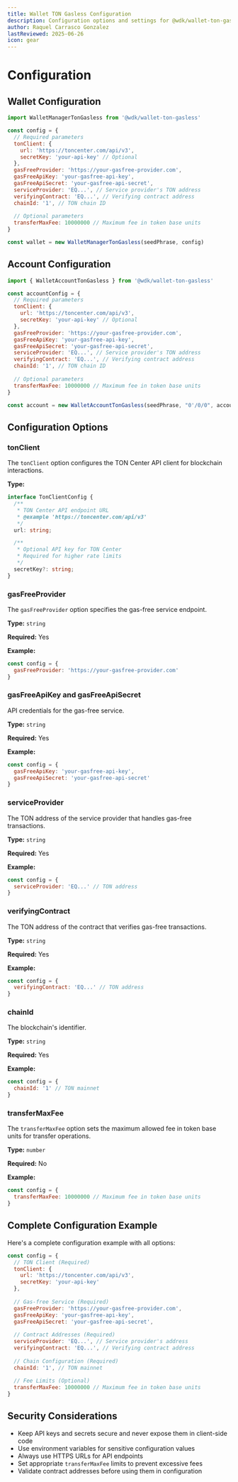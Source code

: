```yaml
---
title: Wallet TON Gasless Configuration
description: Configuration options and settings for @wdk/wallet-ton-gasless
author: Raquel Carrasco Gonzalez
lastReviewed: 2025-06-26
icon: gear
---
```


# Configuration

## Wallet Configuration

```javascript
import WalletManagerTonGasless from '@wdk/wallet-ton-gasless'

const config = {
  // Required parameters
  tonClient: {
    url: 'https://toncenter.com/api/v3',
    secretKey: 'your-api-key' // Optional
  },
  gasFreeProvider: 'https://your-gasfree-provider.com',
  gasFreeApiKey: 'your-gasfree-api-key',
  gasFreeApiSecret: 'your-gasfree-api-secret',
  serviceProvider: 'EQ...', // Service provider's TON address
  verifyingContract: 'EQ...', // Verifying contract address
  chainId: '1', // TON chain ID
  
  // Optional parameters
  transferMaxFee: 10000000 // Maximum fee in token base units
}

const wallet = new WalletManagerTonGasless(seedPhrase, config)
```

## Account Configuration

```javascript
import { WalletAccountTonGasless } from '@wdk/wallet-ton-gasless'

const accountConfig = {
  // Required parameters
  tonClient: {
    url: 'https://toncenter.com/api/v3',
    secretKey: 'your-api-key' // Optional
  },
  gasFreeProvider: 'https://your-gasfree-provider.com',
  gasFreeApiKey: 'your-gasfree-api-key',
  gasFreeApiSecret: 'your-gasfree-api-secret',
  serviceProvider: 'EQ...', // Service provider's TON address
  verifyingContract: 'EQ...', // Verifying contract address
  chainId: '1', // TON chain ID
  
  // Optional parameters
  transferMaxFee: 10000000 // Maximum fee in token base units
}

const account = new WalletAccountTonGasless(seedPhrase, "0'/0/0", accountConfig)
```

## Configuration Options

### tonClient

The `tonClient` option configures the TON Center API client for blockchain interactions.

**Type:**
```typescript
interface TonClientConfig {
  /**
   * TON Center API endpoint URL
   * @example 'https://toncenter.com/api/v3'
   */
  url: string;

  /**
   * Optional API key for TON Center
   * Required for higher rate limits
   */
  secretKey?: string;
}
```

### gasFreeProvider

The `gasFreeProvider` option specifies the gas-free service endpoint.

**Type:** `string`

**Required:** Yes

**Example:**
```javascript
const config = {
  gasFreeProvider: 'https://your-gasfree-provider.com'
}
```

### gasFreeApiKey and gasFreeApiSecret

API credentials for the gas-free service.

**Type:** `string`

**Required:** Yes

**Example:**
```javascript
const config = {
  gasFreeApiKey: 'your-gasfree-api-key',
  gasFreeApiSecret: 'your-gasfree-api-secret'
}
```

### serviceProvider

The TON address of the service provider that handles gas-free transactions.

**Type:** `string`

**Required:** Yes

**Example:**
```javascript
const config = {
  serviceProvider: 'EQ...' // TON address
}
```

### verifyingContract

The TON address of the contract that verifies gas-free transactions.

**Type:** `string`

**Required:** Yes

**Example:**
```javascript
const config = {
  verifyingContract: 'EQ...' // TON address
}
```

### chainId

The blockchain's identifier.

**Type:** `string`

**Required:** Yes

**Example:**
```javascript
const config = {
  chainId: '1' // TON mainnet
}
```

### transferMaxFee

The `transferMaxFee` option sets the maximum allowed fee in token base units for transfer operations.

**Type:** `number`

**Required:** No

**Example:**
```javascript
const config = {
  transferMaxFee: 10000000 // Maximum fee in token base units
}
```

## Complete Configuration Example

Here's a complete configuration example with all options:

```javascript
const config = {
  // TON Client (Required)
  tonClient: {
    url: 'https://toncenter.com/api/v3',
    secretKey: 'your-api-key'
  },
  
  // Gas-free Service (Required)
  gasFreeProvider: 'https://your-gasfree-provider.com',
  gasFreeApiKey: 'your-gasfree-api-key',
  gasFreeApiSecret: 'your-gasfree-api-secret',
  
  // Contract Addresses (Required)
  serviceProvider: 'EQ...', // Service provider's address
  verifyingContract: 'EQ...', // Verifying contract address
  
  // Chain Configuration (Required)
  chainId: '1', // TON mainnet
  
  // Fee Limits (Optional)
  transferMaxFee: 10000000 // Maximum fee in token base units
}
```

## Security Considerations

- Keep API keys and secrets secure and never expose them in client-side code
- Use environment variables for sensitive configuration values
- Always use HTTPS URLs for API endpoints
- Set appropriate `transferMaxFee` limits to prevent excessive fees
- Validate contract addresses before using them in configuration

